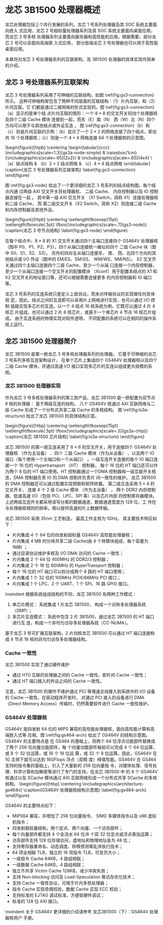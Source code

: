 龙芯 3B1500 处理器概述
======================

龙芯处理器包括三个并行发展的系列。龙芯 1 号系列处理器及其 SOC 系统主要面向嵌入
式应用，龙芯 2 号超标量处理器系列及其 SOC 系统主要面向桌面应用，而龙芯 3 号多核
处理器系列主要面向服务器和高性能机应用。根据需要，部分龙芯 2 号可以会面向高端嵌
入式应用， 部分低端龙芯 3 号处理器也可以用于高性能桌面应用。

本章将对龙芯 3 号处理器系列的互联架构，及 3B1500 处理器的具体实现作简单的介绍。

龙芯 3 号处理器系列互联架构
---------------------------

龙芯 3 号处理器系列采用了可伸缩的互联结构，如图 \ref{fig:gs3-connection} 所示。
这种可伸缩构架包含了两种不同层面的互联结构：（1）片内互联，和（2）片间互联。它
们都是通过二维网格的形式实现的。图 \ref{fig:gs3-connection}（a）显示的是单个结
点片内互联的情形：一个 $8\times8$ 的交叉开关将四个处理器核及四个二级 Cache 模块
连接到一起，而东（E）南（N） 西（W）北（N）四个方向可以用于与其他结点或外设互连
。 图 \ref{fig:gs3-connection}（b）和（c）则是片间互联的示例：（b）显示了一个
$2\times 2$ 的网格连接了四个结点，即总共 16 个处理器核；（c）则是一个 $4\times
4$ 网格连接 64 个处理器核的示意图。

\begin{figure}[htpb]
  \centering
  \begin{tabular}{ccc}
    \includegraphics[scale=1.3]{gs3a-node-simple} &
    \raisebox{1cm}{\includegraphics[scale=.65]{2x2}} &
    \includegraphics[scale=.65]{4x4} \\
  （a）结点结构 & （b）$2\times2$ 结点网格 & （c）$4\times4$ 结点网格
  \end{tabular}
  \caption{龙芯 3 号处理器系列互联架构}
  \label{fig:gs3-connection}
\end{figure}

图 \ref{fig:gs3-node} 给出了一个更详细的龙芯 3 号系列的结点结构图。每个结点内通
过两级 AXI 交叉开关将处理器核、 二级 Cache、 内存控制器以及 IO 控制器连接在一起
。 其中第一级 AXI 交叉开关 （X1 Switch，简称 X1）连接处理器核和二级 Cache， 而
第二级交叉开关（X2 Switch，简称 X2）则连接二级 Cache 和内存控制器及其他外设。

\begin{figure}[htpb]
  \centering
  \setlength\fboxsep{15pt}
  \setlength\fboxrule{.5pt}
  \fbox{\includegraphics[scale=.7]{gs3-node}}
  \caption{龙芯 3 号节点结构}
  \label{fig:gs3-node}
\end{figure}

在每个结点中，$8\times8$ 的 X1 交叉开关通过四个主端口连接四个 GS464V
处理器核（图中 P0、P1、P2、P3），四个从端口连接统一编址的四个
二级 Cache 块（图中 S0、S1、S2、S3）。 另外的四对主从端口连接东、 南、
西、北四个方向的其他结点或 I/O 外设（图中的 EM/ES、SM/SS、 WM/WS、NM/NS）。
X2 交叉开关通过四个主端口连接四个二级 Cache，至少一个从端
口连接一个内存控制器，至少一个从端口连接一个交叉开关的配置模块
（Xconf）用于配置本结点的 X1 和 X2 交叉开关的地址窗口等，还可以根据需要连接更多
的内存控制器和 IO 端口等。

龙芯 3 号系列的互连系统只是定义上层协议，而未对传输协议的实现做任何具体规
定，因此，结点之间的互连即可以采用片上网络进行实现，也可以通过 I/O 控制
链路实现多芯片的互连。以一个 4 结点 16 核系统为例，它既可以通过 4 片 4 核芯
片组成，也可以通过 2 片 8 核芯片，或基于一个单芯片 4 节点 16 核芯片组成。
由于互连系统的物理实现对软件透明， 不同配置的系统可以在相同的操作系统上运行。

龙芯 3B1500 处理器简介
----------------------

龙芯 3B1500 是第一款龙芯 3 号多核处理器系列的处理器。 它基于可伸缩的龙芯 3
号系列多核互连架构设计， 在单个芯片上集成四个 GS464V 处理器核以及四个二级 Cache
模块，并通过高速 I/O 接口实现多芯片的互连以组成更大规模的系统。

### 龙芯 3B1500 处理器实现

作为龙芯 3 号多核处理器系列的第三款产品，龙芯 3B1500 是一款配置为双节点 8
核的处理器： 基于两级互连的结构， 八个 GS464V 核通过 AXI 互联网络与二级 Cache
形成了一个分布式共享二级 Cache 的多核结构。 图 \ref{fig:ls3a-structure}
给出了龙芯 3B1500 的具体结构示意。

\begin{figure}[htbp]
  \centering
  \setlength\fboxsep{15pt}
  \setlength\fboxrule{.5pt}
  \fbox{\includegraphics[scale=.5]{gs3a-chip}}
  \caption{龙芯 3B1500 芯片结构}
  \label{fig:ls3a-structure}
\end{figure}

龙芯 3B1500 的第一层互连采用了 $6\times6$ 的交叉开关，用于连接四个 GS464V 处理器核
（作为主设备） 、四个 二级 Cache 模块（作为从设备） 、以及两个 IO
端口（每个使用一个主端口和一个从端口） 。一级互连开关连接的每个 IO 端口连接一个
16 位的 Hypertransport （HT） 控制器， 每个 16 位的 HT 端口还可以作为两个 8
位的 HT 端口使用。HT 控制器通过一个DMA 控制器和一级互联开关相连，DMA 控制器负责
IO 的 DMA 控制并负责片 间一致性的维护。 龙芯 3B1500 的 DMA
控制器还可以通过配置实现预取和矩阵转置。 第二级互连采用 $5\times4$ 的交叉开关， 连接 4
个 2 级 Cache 模块 （作为主设备） ， 两个 DDR2 内存控制器、低速高速 I/O（包括
PCI、LPC、SPI 等）以及芯片内部 的控制寄存器模块。
上述两级互连开关都采用读写分离的数据通道，数据通道宽度为 128 位，工
作在与处理器核相同的频率，用以提供高速的片上数据传输。 

龙芯 3B1500 采用 35nm 工艺制造， 最高工作主频为 1GHz。 其主要技术特征如下：

 - 片内集成 4 个 64 位的四发射超标量 GS464V 高性能处理器核；
 - 片内集成 4 MB 的分体共享二级 Cache(由 4 个体模块组成，每个容量为 1MB) ；
 - 通过目录协议维护多核及 I/O DMA 访问的 Cache 一致性；
 - 片内集成 2 个 64 位 400MHz 的 DDR2/3 控制器；
 - 片内集成 2 个 16 位 800MHz 的 HyperTransport 控制器；
 - 每个 16 位的 HT 端口可以拆分成两个 8 路的 HT 端口使用；
 - 片内集成 1 个 32 位的 100MHz PCIX/66MHz PCI 接口；
 - 片内集成 1 个 LPC、2 个 UART、1 个 SPI、16 路 GPIO 接口。

\noindent 根据系统组成结构的不同，龙芯 3B1500 有两种工作模式：

  1. 单芯片模式： 系统集成 1 片龙芯 3B1500， 构成一个对称多处理器系统 （SMP）；
  2. 多芯片互连模式： 系统中包含 2 片 3B1500，通过龙芯 3B1500 的 HT 端口进行互
     连，构成一个非均匀访存多处理器系统（CC-NUMA）。

基于龙芯 3 号可扩展互联架构，2 片四核龙芯 3B1500 可以通过 HT 端口连接构成 4 节点
16 核的非均匀访存多处理器结构。

### Cache 一致性

龙芯 3B1500 实现了通过硬件维护

 - 通过 HT0 互联的处理器之间的 Cache 一致性，即片间 Cache 一致性；
 - 通过 HT 端口接入的外设之间的 Cache 一致性。

注意，龙芯 3B1500 的硬件不维护通过 PCI 等慢速总线接入到系统中的 I/O 设备的
Cache 一致性。在驱动程序开发时， 对通过 PCI 接入的设备进行 DMA （Direct Memory
Access）传输时，仍然需要软件进行 Cache 一致性维护。

### GS464V 处理器核

GS464V 是四发射 64 位的 MIPS 兼容的高性能处理器核，面向高性能计算和高端嵌入式等
应用。图 \ref{fig:gs464-arch} 给出了 GS464V 的结构示意图。 GS464V 的主要特点是
在 GS464 的基础上，将两个 64 位浮点功能部件替换成了两个 256 位向量功能部件，每
个向量功能部件每拍可以完成 4 个 64 位运算，或 8 个 32 位运算，或 16 个 16 位运
算，或 32 个 8 位运算。因此，GS464V 在 1G 主频下就可以达到 16GFlops 浮点（双精
度）峰值性能。GS464V 在 GS464 支持的指令集的基础上，引入了大量新的 256 位向量指
令，对媒体处理、信号处理、科学计算和加解密等进行了专门的支持。在龙芯 3B1500 中
的 8 个 GS464V 核通过以及 SCache 模块通过 AXI 互联网络形成一个分布式共享 SCache
的多核结构。
\begin{figure}[htbp]
  \centering
  \includegraphics{architecture-gs464v}
  \caption{GS464V 处理器核结构示意图}
  \label{fig:gs464-arch}
\end{figure}

GS464V 的主要特点如下：

 - MIPS64 兼容，并增加了 256 位向量指令、 SIMD 多媒体指令以及 x86 虚拟机指令；
 - 四发射超标量结构，两个定点、两个向量、一个访存部件；
 - 每个向量部件都支持 4 个全流水 64 位/8 个双 32 位定点或浮点乘加运算；
 - 访存部件支持 128 位存储访问，虚地址和物理地址各为 48 位；
 - 支持寄存器重命名、动态调度、转移预测等乱序执行技术；
 - 64 项全相联 TLB，独立的 16 项指令 TLB，可变页大小；
 - 一级指令 Cache 64KB，4 路组相联；
 - 一级数据 Cache 64KB，4 路组相联；
 - 独立不共享 Victim Cache 128KB，减少冲突失效；
 - 支持 Non-blocking 访问及 Load-Speculation 等访存优化技术；
 - 支持 Cache 一致性协议，可用于片内多核处理器；
 - 指令 Cache 实现奇偶校验，数据 Cache 实现 ECC 校验；
 - 支持标准的 EJTAG 调试标准，方便软硬件调试；
 - 标准的 128 位 AXI 接口。

\noindent 关于 GS464V 更详细的介绍请参考 龙芯3B1500（下）：GS464V 处理器核用户
手册。

